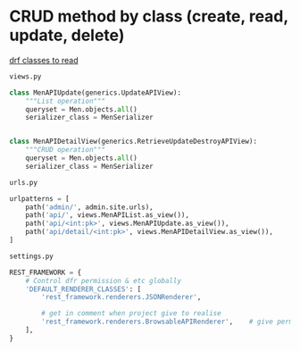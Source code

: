 # CRUD method by class (create, read, update, delete)

[drf classes to read](https://www.django-rest-framework.org/api-guide/generic-views/#concrete-view-classes)

```python
views.py

class MenAPIUpdate(generics.UpdateAPIView):
    """List operation"""
    queryset = Men.objects.all()
    serializer_class = MenSerializer


class MenAPIDetailView(generics.RetrieveUpdateDestroyAPIView):
    """CRUD operation"""
    queryset = Men.objects.all()
    serializer_class = MenSerializer
```

```python
urls.py 

urlpatterns = [
    path('admin/', admin.site.urls),
    path('api/', views.MenAPIList.as_view()),
    path('api/<int:pk>', views.MenAPIUpdate.as_view()),
    path('api/detail/<int:pk>', views.MenAPIDetailView.as_view()),
]
```

```python
settings.py

REST_FRAMEWORK = {
    # Control dfr permission & etc globally
    'DEFAULT_RENDERER_CLASSES': [
        'rest_framework.renderers.JSONRenderer',

        # get in comment when project give to realise
        'rest_framework.renderers.BrowsableAPIRenderer',    # give permission for to browser for CRUD
    ],
}

```